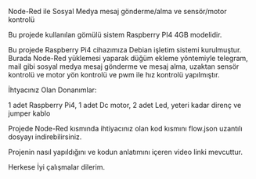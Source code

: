Node-Red ile Sosyal Medya mesaj gönderme/alma ve sensör/motor kontrolü

Bu projede kullanılan gömülü sistem Raspberry PI4 4GB modelidir.

Bu projede Raspberry Pi4 cihazımıza Debian işletim sistemi kurulmuştur. Burada Node-Red yüklemesi yaparak düğüm ekleme yöntemiyle telegram, mail gibi sosyal medya mesaj gönderme ve mesaj alma, uzaktan sensör kontrolü ve motor yön kontrolü ve pwm ile hız kontrolü yapılmıştır.

İhtyacınız Olan Donanımlar:

1 adet Raspberry Pi4, 1 adet Dc motor, 2 adet Led, yeteri kadar direnç ve jumper kablo

Projede Node-Red kısmında ihtiyacınız olan kod kısmını flow.json uzantılı dosyayı indirebilirsiniz. 

Projenin nasıl yapıldığını ve kodun anlatımını içeren video linki mevcuttur.

Herkese İyi çalışmalar dilerim.
